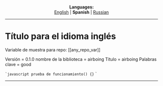 
<p align="center"><b>Languages:</b><br /><a href="https://github.com/markolofsen/airboing/blob/master/README.md">English</a> | <b>Spanish</b> | <a href="https://github.com/markolofsen/airboing/blob/master/README_ru.md">Russian</a></p>

---

# Título para el idioma inglés
Variable de muestra para repo: [[any_repo_var]]

Versión = 0.1.0
nombre de la biblioteca = airboing
Título = airboing
Palabras clave = good

`` `javascript
prueba de funcionamiento() {}
`` `

---

